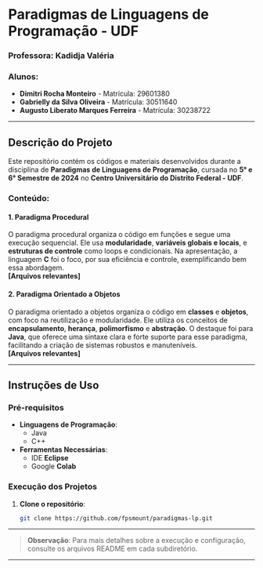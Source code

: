 # **Paradigmas de Linguagens de Programação - UDF**

### **Professora:** Kadidja Valéria

### **Alunos:**
- **Dimitri Rocha Monteiro** - Matrícula: 29601380  
- **Gabrielly da Silva Oliveira** - Matrícula: 30511640  
- **Augusto Liberato Marques Ferreira** - Matrícula: 30238722  

---

## **Descrição do Projeto**

Este repositório contém os códigos e materiais desenvolvidos durante a disciplina de **Paradigmas de Linguagens de Programação**, cursada no **5° e 6° Semestre de 2024** no **Centro Universitário do Distrito Federal - UDF**.

### **Conteúdo:**

#### **1. Paradigma Procedural**  
O paradigma procedural organiza o código em funções e segue uma execução sequencial. Ele usa **modularidade**, **variáveis globais e locais**, e **estruturas de controle** como loops e condicionais. Na apresentação, a linguagem **C** foi o foco, por sua eficiência e controle, exemplificando bem essa abordagem.  
**[Arquivos relevantes]**

#### **2. Paradigma Orientado a Objetos**  
O paradigma orientado a objetos organiza o código em **classes** e **objetos**, com foco na reutilização e modularidade. Ele utiliza os conceitos de **encapsulamento**, **herança**, **polimorfismo** e **abstração**. O destaque foi para **Java**, que oferece uma sintaxe clara e forte suporte para esse paradigma, facilitando a criação de sistemas robustos e manuteníveis.  
**[Arquivos relevantes]**

---

## **Instruções de Uso**

### **Pré-requisitos**

- **Linguagens de Programação**:
  - Java
  - C++
- **Ferramentas Necessárias**:
  - IDE **Eclipse**
  - Google **Colab**

### **Execução dos Projetos**

1. **Clone o repositório**:
   ```bash
   git clone https://github.com/fpsmount/paradigmas-lp.git
   ```
---

> **Observação**: Para mais detalhes sobre a execução e configuração, consulte os arquivos README em cada subdiretório.

---

